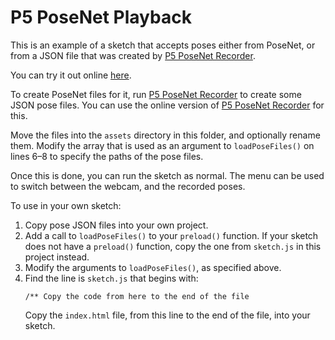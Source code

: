 # P5 PoseNet Playback

This is an example of a sketch that accepts poses either from PoseNet, or from a
JSON file that was created by [P5 PoseNet
Recorder](https://github.com/osteele/p5pose-recorder).

You can try it out online [here](https://osteele.github.io/p5pose-playback/).

To create PoseNet files for it, run [P5 PoseNet
Recorder](https://github.com/osteele/p5pose-recorder) to create some JSON pose
files. You can use the online version of [P5 PoseNet
Recorder](https://osteele.github.io/p5pose-recorder/) for this.

Move the files into the `assets` directory in this folder, and optionally rename
them. Modify the array that is used as an argument to `loadPoseFiles()` on lines
6–8 to specify the paths of the pose files.

Once this is done, you can run the sketch as normal. The menu can be used to
switch between the webcam, and the recorded poses.

To use in your own sketch:

1. Copy pose JSON files into your own project.
2. Add a call to `loadPoseFiles()` to your `preload()` function. If your sketch
   does not have a `preload()` function, copy the one from `sketch.js` in this
   project instead.
3. Modify the arguments to `loadPoseFiles()`, as specified above.
4. Find the line is `sketch.js` that begins with:
   ```
   /** Copy the code from here to the end of the file
   ```
   Copy the `index.html` file, from this line to the end of the file, into your
   sketch.
